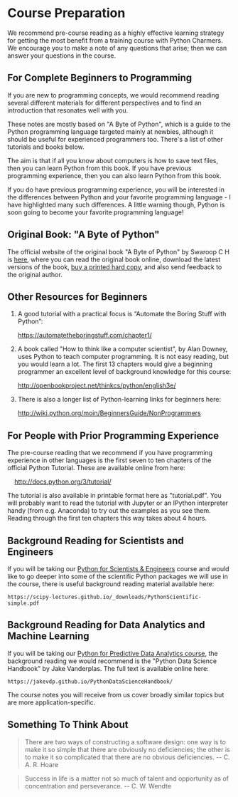 # Course Preparation

We recommend pre-course reading as a highly effective learning strategy for
getting the most benefit from a training course with Python Charmers. We
encourage you to make a note of any questions that arise; then we can answer
your questions in the course.

## For Complete Beginners to Programming

If you are new to programming concepts, we would recommend reading several
different materials for different perspectives and to find an introduction that
resonates well with you.

These notes are mostly based on "A Byte of Python", which is a guide to the Python
programming language targeted mainly at newbies, although it should be useful
for experienced programmers too. There's a list of other tutorials and books
below.

The aim is that if all you know about computers is how to save text files, then
you can learn Python from this book. If you have previous programming
experience, then you can also learn Python from this book.

If you do have previous programming experience, you will be interested in the
differences between Python and your favorite programming language - I have
highlighted many such differences. A little warning though, Python is soon going
to become your favorite programming language!

## Original Book: "A Byte of Python"

The official website of the original book "A Byte of Python" by Swaroop C H is
[here](https://swaroopch.gitbook.io/byte-of-python/), where you can read the
original book online, download the latest versions of the book, [buy a printed
hard copy](https://swaroopch.com/buybook/), and also send feedback to the
original author.

## Other Resources for Beginners

1. A good tutorial with a practical focus is “Automate the Boring Stuff with Python”:

	https://automatetheboringstuff.com/chapter1/

2. A book called "How to think like a computer scientist", by Alan Downey, uses
Python to teach computer programming. It is not easy reading, but you would
learn a lot. The first 13 chapters would give a beginning programmer an
excellent level of background knowledge for this course:

	http://openbookproject.net/thinkcs/python/english3e/

3. There is also a longer list of Python-learning links for beginners here:

	http://wiki.python.org/moin/BeginnersGuide/NonProgrammers

## For People with Prior Programming Experience

The pre-course reading that we recommend if you have programming experience in other languages is the first seven to ten chapters of the official Python Tutorial. These are available online from here:

    http://docs.python.org/3/tutorial/

The tutorial is also available in printable format here as "tutorial.pdf". You will probably want to read the tutorial with Jupyter or an IPython interpreter handy (from e.g. Anaconda) to try out the examples as you see them. Reading through the first ten chapters this way takes about 4 hours.

## Background Reading for Scientists and Engineers

If you will be taking our [Python for Scientists &
Engineers](https://pythoncharmers.com/training/python-for-scientists-engineers/) course and would like to go deeper into some of the scientific Python packages we will use in the course, there is useful background reading material available here: 

	https://scipy-lectures.github.io/_downloads/PythonScientific-simple.pdf 

## Background Reading for Data Analytics and Machine Learning

If you will be taking our [Python for Predictive Data Analytics
course](https://pythoncharmers.com/training/python-for-predictive-data-analytics/),
the background reading we would recommend is the "Python Data Science Handbook"
by Jake Vanderplas. The full text is available online here:

	https://jakevdp.github.io/PythonDataScienceHandbook/ 

The course notes you will receive from us cover broadly similar topics but are
more application-specific.

## Something To Think About

> There are two ways of constructing a software design: one way is to make it so simple that there are obviously no deficiencies; the other is to make it so complicated that there are no obvious deficiencies. -- C. A. R. Hoare

<!-- -->

> Success in life is a matter not so much of talent and opportunity as of concentration and perseverance. -- C. W. Wendte
